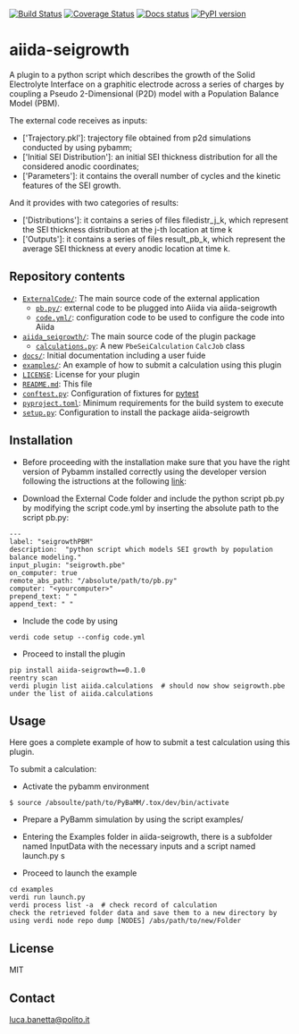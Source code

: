 [![Build Status][ci-badge]][ci-link]
[![Coverage Status][cov-badge]][cov-link]
[![Docs status][docs-badge]][docs-link]
[![PyPI version][pypi-badge]][pypi-link]

# aiida-seigrowth

 A plugin to a python script which describes the growth of the Solid Electrolyte Interface on a graphitic electrode across a series of charges by coupling a Pseudo 2-Dimensional (P2D) model with a Population Balance Model (PBM).
 
The external code receives as inputs:
* ['Trajectory.pkl']: trajectory file obtained from p2d simulations conducted by using pybamm;
* ['Initial SEI Distribution']: an initial SEI thickness distribution for all the considered anodic coordinates;
* ['Parameters']: it contains the overall number of cycles and the kinetic features of the SEI growth.
 
 And it provides with two categories of results:
* ['Distributions']: it contains a series of files filedistr_j_k, which represent the SEI thickness distribution at the j-th location at time k
* ['Outputs']: it contains a series of files result_pb_k, which represent the average SEI thickness at every anodic location at time k.

## Repository contents
* [`ExternalCode/`](ExternalCode/): The main source code of the external application
  * [`pb.py/`](ExternalCode/pb.py): external code to be plugged into Aiida via aiida-seigrowth
  * [`code.yml/`](ExternalCode/code.yml): configuration code to be used to configure the code into Aiida  
* [`aiida_seigrowth/`](aiida_seigrowth/): The main source code of the plugin package
  * [`calculations.py`](aiida_seigrowth/calculations.py): A new `PbeSeiCalculation` `CalcJob` class
* [`docs/`](docs/): Initial documentation including a user fuide
* [`examples/`](examples/): An example of how to submit a calculation using this plugin
* [`LICENSE`](LICENSE): License for your plugin
* [`README.md`](README.md): This file
* [`conftest.py`](conftest.py): Configuration of fixtures for [pytest](https://docs.pytest.org/en/latest/)
* [`pyproject.toml`](pyproject.toml): Minimum requirements for the build system to execute
* [`setup.py`](setup.py): Configuration to install the package aiida-seigrowth

## Installation
 * Before proceeding with the installation make sure that you have the right version of Pybamm installed correctly using the developer version following the istructions at the following [link](https://pybamm.readthedocs.io/en/latest/install/install-from-source.html):

 * Download the External Code folder and include the python script pb.py by modifying the script code.yml by inserting the absolute path to the script pb.py:
```
---
label: "seigrowthPBM"
description:  "python script which models SEI growth by population balance modeling."
input_plugin: "seigrowth.pbe"
on_computer: true
remote_abs_path: "/absolute/path/to/pb.py"
computer: "<yourcomputer>"
prepend_text: " "
append_text: " "

```

 * Include the code by using
```
verdi code setup --config code.yml
```

 * Proceed to install the plugin 
```
pip install aiida-seigrowth==0.1.0
reentry scan
verdi plugin list aiida.calculations  # should now show seigrowth.pbe under the list of aiida.calculations
```
## Usage

Here goes a complete example of how to submit a test calculation using this plugin.

To submit a calculation:

* Activate the pybamm environment 
```
$ source /absoulte/path/to/PyBaMM/.tox/dev/bin/activate
```
* Prepare a PyBamm simulation by using the script examples/

* Entering the Examples folder in aiida-seigrowth, there is a subfolder named InputData with the necessary inputs and a script named launch.py
s
* Proceed to launch the example
```shell
cd examples
verdi run launch.py
verdi process list -a  # check record of calculation
check the retrieved folder data and save them to a new directory by using verdi node repo dump [NODES] /abs/path/to/new/Folder
```

## License

MIT
## Contact

luca.banetta@polito.it

[ci-badge]: https://github.com/lucabanetta/aiida-seigrowth/workflows/ci/badge.svg?branch=master
[ci-link]: https://github.com/lucabanetta/aiida-seigrowth/actions
[cov-badge]: https://coveralls.io/repos/github/lucabanetta/aiida-seigrowth/badge.svg?branch=master
[cov-link]: https://coveralls.io/github/lucabanetta/aiida-seigrowth?branch=master
[docs-badge]: https://readthedocs.org/projects/aiida-seigrowth/badge
[docs-link]: http://aiida-seigrowth.readthedocs.io/
[pypi-badge]: https://badge.fury.io/py/aiida-seigrowth.svg
[pypi-link]: https://badge.fury.io/py/aiida-seigrowth
